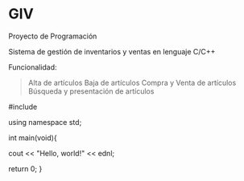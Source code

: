 # GIV

Proyecto de Programación

Sistema de gestión de inventarios y ventas en lenguaje C/C++

Funcionalidad:

 > Alta de artículos
 > Baja de artículos
 > Compra y Venta de artículos
 > Búsqueda y presentación de artículos

   #include <iostream>
 
 using namespace std;
 
 int main(void){
 
 cout << "Hello, world!" << ednl;
 
 return 0;
    }
